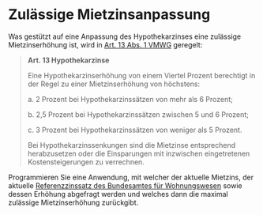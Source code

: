 # Zulässige Mietzinsanpassung

Was gestützt auf eine Anpassung des Hypothekarzinses eine zulässige Mietzinserhöhung ist, wird in [Art. 13 Abs. 1 VMWG](https://www.fedlex.admin.ch/eli/cc/1990/835_835_835/de#art_13) geregelt:

>**Art. 13 Hypothekarzinse**
>
>Eine Hypothekarzinserhöhung von einem Viertel Prozent berechtigt in der Regel zu einer Mietzinserhöhung von höchstens:
>
>a. 2 Prozent bei Hypothekarzinssätzen von mehr als 6 Prozent;
>
>b. 2,5 Prozent bei Hypothekarzinssätzen zwischen 5 und 6 Prozent;
>
>c. 3 Prozent bei Hypothekarzinssätzen von weniger als 5 Prozent.
>
>Bei Hypothekarzinssenkungen sind die Mietzinse entsprechend herabzusetzen oder die Einsparungen mit inzwischen eingetretenen Kostensteigerungen zu verrechnen.

Programmieren Sie eine Anwendung, mit welcher der aktuelle Mietzins, der aktuelle [Referenzzinssatz des Bundesamtes für Wohnungswesen](https://www.bwo.admin.ch/bwo/de/home/mietrecht/referenzzinssatz/entwicklung-referenzzinssatz-und-durchschnittszinssatz.html) sowie dessen Erhöhung abgefragt werden und welches dann die maximal zulässige Mietzinserhöhung zurückgibt.
